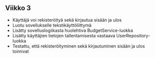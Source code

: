 ## Viikko 3

* Käyttäjä voi rekisteröityä sekä kirjautua sisään ja ulos
* Luotu sovellukselle tekstikäyttöliittymä
* Lisätty sovelluslogiikasta huolehtiva BudgetService-luokka
* Lisätty käyttäjien tietojen tallentamisesta vastaava UserRepository-luokka
* Testattu, että rekisteröityminen sekä kirjautuminen sisään ja ulos toimivat
